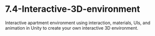 # 7.4-Interactive-3D-environment
Interactive apartment environment using interaction, materials, UIs, and animation in Unity to create your own interactive 3D environment.
